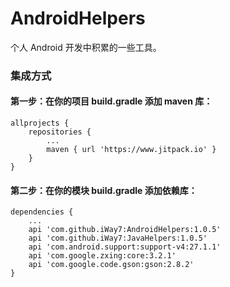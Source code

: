 # AndroidHelpers
个人 Android 开发中积累的一些工具。

### 集成方式

#### 第一步：在你的项目 build.gradle 添加 maven 库：
```
allprojects {
    repositories {
        ...
        maven { url 'https://www.jitpack.io' }
    }
}
```

#### 第二步：在你的模块 build.gradle 添加依赖库：
```
dependencies {
    ...
    api 'com.github.iWay7:AndroidHelpers:1.0.5'
    api 'com.github.iWay7:JavaHelpers:1.0.5'
    api 'com.android.support:support-v4:27.1.1'
    api 'com.google.zxing:core:3.2.1'
    api 'com.google.code.gson:gson:2.8.2'
}
```